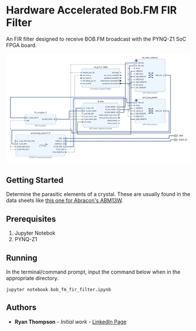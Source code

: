 # Hardware Accelerated Bob.FM FIR Filter
An FIR filter designed to receive BOB.FM broadcast with the PYNQ-Z1 SoC FPGA board. 

![Block Design](block_design.jpg)

## Getting Started

Determine the parasitic elements of a crystal. These are usually found in the data sheets like [this one for Abracon's ABM13W](https://abracon.com/datasheets/ABM13W.pdf). 

## Prerequisites

1. Jupyter Notebok 
2. PYNQ-Z1


## Running
In the terminal/command prompt, input the command below when in the appropriate directory.
```
jupyter notebook bob_fm_fir_filter.ipynb
```
## Authors

* **Ryan Thompson** - *Initial work* - [LinkedIn Page](https://www.linkedin.com/in/rthomp10/)
